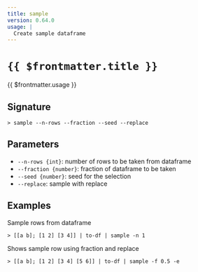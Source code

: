 ```yaml
---
title: sample
version: 0.64.0
usage: |
  Create sample dataframe
---
```


# <code>{{ $frontmatter.title }}</code>

<div style='white-space: pre-wrap;'>{{ $frontmatter.usage }}</div>

## Signature

```> sample --n-rows --fraction --seed --replace```

## Parameters

 -  `--n-rows {int}`: number of rows to be taken from dataframe
 -  `--fraction {number}`: fraction of dataframe to be taken
 -  `--seed {number}`: seed for the selection
 -  `--replace`: sample with replace

## Examples

Sample rows from dataframe
```shell
> [[a b]; [1 2] [3 4]] | to-df | sample -n 1
```

Shows sample row using fraction and replace
```shell
> [[a b]; [1 2] [3 4] [5 6]] | to-df | sample -f 0.5 -e
```
